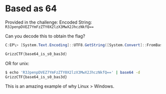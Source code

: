 # Based as 64
Provided in the challenge:
Encoded String:
`R3JpenpDVEZ7YmFzZTY0X2lzX3MwX2JhczNkfQ==`

Can you decode this to obtain the flag?
```powershell
C:EP\> [System.Text.Encoding]::UTF8.GetString([System.Convert]::FromBase64String("R3JpenpDVEZ7YmFzZTY0X2lzX3MwX2JhczNkfQ=="))

GrizzCTF{base64_is_s0_bas3d}
```
OR for unix:
```bash
$ echo 'R3JpenpDVEZ7YmFzZTY0X2lzX3MwX2JhczNkfQ==' | base64 -d
GrizzCTF{base64_is_s0_bas3d}
```


This is an amazing example of why Linux > Windows.

